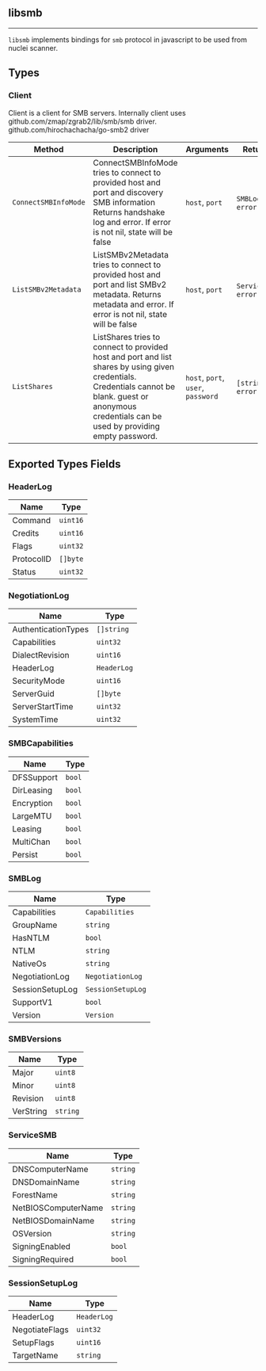 ## libsmb 
---


`libsmb` implements bindings for `smb` protocol in javascript
to be used from nuclei scanner.



## Types

### Client

 Client is a client for SMB servers.    Internally client uses github.com/zmap/zgrab2/lib/smb/smb driver.  github.com/hirochachacha/go-smb2 driver

| Method | Description | Arguments | Returns |
|--------|-------------|-----------|---------|
| `ConnectSMBInfoMode` |  ConnectSMBInfoMode tries to connect to provided host and port  and discovery SMB information    Returns handshake log and error. If error is not nil,  state will be false | `host`, `port` | `SMBLog`, `error` |
| `ListSMBv2Metadata` |  ListSMBv2Metadata tries to connect to provided host and port  and list SMBv2 metadata.    Returns metadata and error. If error is not nil,  state will be false | `host`, `port` | `ServiceSMB`, `error` |
| `ListShares` |  ListShares tries to connect to provided host and port  and list shares by using given credentials.    Credentials cannot be blank. guest or anonymous credentials  can be used by providing empty password. | `host`, `port`, `user`, `password` | `[string]`, `error` |




## Exported Types Fields
### HeaderLog

| Name | Type | 
|--------|-------------|
| Command | `uint16` |
| Credits | `uint16` |
| Flags | `uint32` |
| ProtocolID | `[]byte` |
| Status | `uint32` |
### NegotiationLog

| Name | Type | 
|--------|-------------|
| AuthenticationTypes | `[]string` |
| Capabilities | `uint32` |
| DialectRevision | `uint16` |
| HeaderLog | `HeaderLog` |
| SecurityMode | `uint16` |
| ServerGuid | `[]byte` |
| ServerStartTime | `uint32` |
| SystemTime | `uint32` |
### SMBCapabilities

| Name | Type | 
|--------|-------------|
| DFSSupport | `bool` |
| DirLeasing | `bool` |
| Encryption | `bool` |
| LargeMTU | `bool` |
| Leasing | `bool` |
| MultiChan | `bool` |
| Persist | `bool` |
### SMBLog

| Name | Type | 
|--------|-------------|
| Capabilities | `Capabilities` |
| GroupName | `string` |
| HasNTLM | `bool` |
| NTLM | `string` |
| NativeOs | `string` |
| NegotiationLog | `NegotiationLog` |
| SessionSetupLog | `SessionSetupLog` |
| SupportV1 | `bool` |
| Version | `Version` |
### SMBVersions

| Name | Type | 
|--------|-------------|
| Major | `uint8` |
| Minor | `uint8` |
| Revision | `uint8` |
| VerString | `string` |
### ServiceSMB

| Name | Type | 
|--------|-------------|
| DNSComputerName | `string` |
| DNSDomainName | `string` |
| ForestName | `string` |
| NetBIOSComputerName | `string` |
| NetBIOSDomainName | `string` |
| OSVersion | `string` |
| SigningEnabled | `bool` |
| SigningRequired | `bool` |
### SessionSetupLog

| Name | Type | 
|--------|-------------|
| HeaderLog | `HeaderLog` |
| NegotiateFlags | `uint32` |
| SetupFlags | `uint16` |
| TargetName | `string` |
